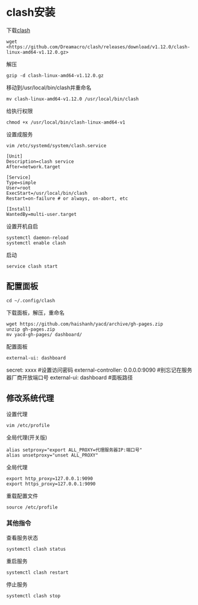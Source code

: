 # clash安装

下载[clash](https://github.com/Dreamacro/clash)

```text
wget <https://github.com/Dreamacro/clash/releases/download/v1.12.0/clash-linux-amd64-v1.12.0.gz>
```

解压

```text
gzip -d clash-linux-amd64-v1.12.0.gz
```

移动到/usr/local/bin/clash并重命名

```text
mv clash-linux-amd64-v1.12.0 /usr/local/bin/clash
```

给执行权限

```text
chmod +x /usr/local/bin/clash-linux-amd64-v1
```

设置成服务

```text
vim /etc/systemd/system/clash.service
```

```text
[Unit]
Description=clash service
After=network.target
 
[Service]
Type=simple
User=root
ExecStart=/usr/local/bin/clash
Restart=on-failure # or always, on-abort, etc
 
[Install]
WantedBy=multi-user.target
```

设置开机自启

```text
systemctl daemon-reload
systemctl enable clash
```

启动

```text
service clash start
```

## 配置面板

```text
cd ~/.config/clash
```

下载面板，解压，重命名

```text
wget https://github.com/haishanh/yacd/archive/gh-pages.zip
unzip gh-pages.zip
mv yacd-gh-pages/ dashboard/
```

配置面板

```text
external-ui: dashboard
```

secret: xxxx #设置访问密码
external-controller: 0.0.0.0:9090  #别忘记在服务器厂商开放端口号
external-ui: dashboard  #面板路径

## 修改系统代理

设置代理

```text
vim /etc/profile
```

全局代理(开关版)

```text
alias setproxy="export ALL_PROXY=代理服务器IP:端口号"
alias unsetproxy="unset ALL_PROXY"
```

全局代理

```text
export http_proxy=127.0.0.1:9090
export https_proxy=127.0.0.1:9090
```

重载配置文件

```text
source /etc/profile
```

### 其他指令

查看服务状态

```text
systemctl clash status
```

重启服务

```text
systemctl clash restart
```

停止服务

```text
systemctl clash stop
```
